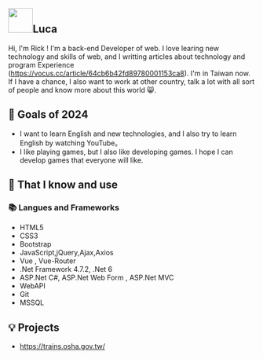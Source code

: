## <img width="50px" src="https://raw.githubusercontent.com/ms314006/ms314006/basic/resource/gqsm.png" />Luca

Hi, I'm Rick !  I'm a back-end Developer of web. I love learing new technology and skills of web, and I writting articles about technology and program Experience (https://vocus.cc/article/64cb6b42fd89780001153ca8). 
I'm in Taiwan now. If I have a chance, I also want to work at other country, talk a lot with all sort of people and know more about this world 😸.


## 🔭 Goals of 2024

- I want to learn English and new technologies, and I also try to learn English by watching YouTube。
- I like playing games, but I also like developing games. I hope I can develop games that everyone will like.

## 🧠 That I know and use
### 📚 Langues and Frameworks
- HTML5
- CSS3
- Bootstrap
- JavaScript,jQuery,Ajax,Axios
- Vue , Vue-Router
- .Net Framework 4.7.2, .Net 6
- ASP.Net C#, ASP.Net Web Form , ASP.Net MVC
- WebAPI
- Git
- MSSQL


## 💡 Projects
- https://trains.osha.gov.tw/
